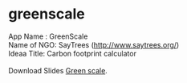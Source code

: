 greenscale
==========

App Name : GreenScale<br/>
Name of NGO: SayTrees (http://www.saytrees.org/)<br/>
Ideaa Title: Carbon footprint calculator<br/>
<br/>
Download Slides <a href="http://www.slideshare.net/sskslides/green-scale">Green scale</a>.<br/>


